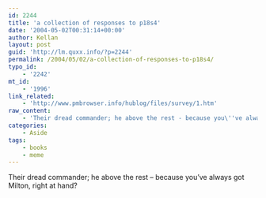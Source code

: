```yaml
---
id: 2244
title: 'a collection of responses to p18s4'
date: '2004-05-02T00:31:14+00:00'
author: Kellan
layout: post
guid: 'http://lm.quxx.info/?p=2244'
permalink: /2004/05/02/a-collection-of-responses-to-p18s4/
typo_id:
    - '2242'
mt_id:
    - '1996'
link_related:
    - 'http://www.pmbrowser.info/hublog/files/survey/1.htm'
raw_content:
    - 'Their dread commander; he above the rest - because you\''ve always got Milton, right at hand?'
categories:
    - Aside
tags:
    - books
    - meme
---
```


Their dread commander; he above the rest – because you’ve always got Milton, right at hand?
